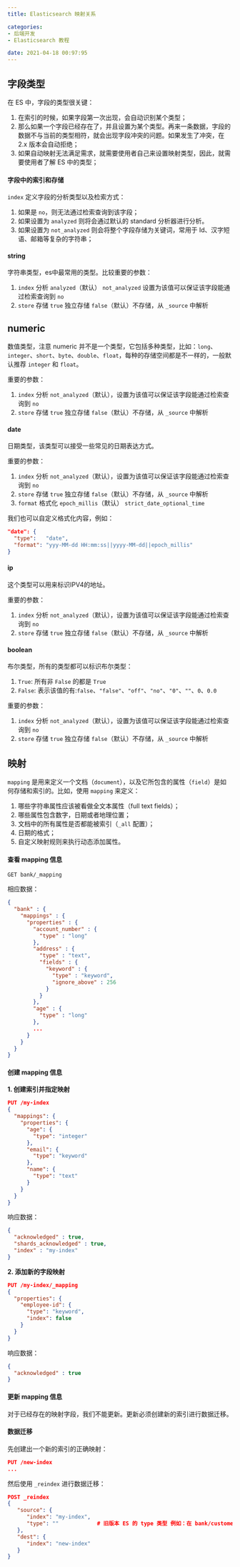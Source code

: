 ```yaml
---
title: Elasticsearch 映射关系

categories:
- 后端开发
- Elasticsearch 教程

date: 2021-04-18 00:97:95
---
```


## 字段类型
在 ES 中，字段的类型很关键：
1. 在索引的时候，如果字段第一次出现，会自动识别某个类型；
1. 那么如果一个字段已经存在了，并且设置为某个类型。再来一条数据，字段的数据不与当前的类型相符，就会出现字段冲突的问题。如果发生了冲突，在 2.x 版本会自动拒绝；
1. 如果自动映射无法满足需求，就需要使用者自己来设置映射类型，因此，就需要使用者了解 ES 中的类型；

#### 字段中的索引和存储
`index` 定义字段的分析类型以及检索方式：
1. 如果是 `no`，则无法通过检索查询到该字段；
1. 如果设置为 `analyzed` 则将会通过默认的 standard 分析器进行分析。
1. 如果设置为 `not_analyzed` 则会将整个字段存储为关键词，常用于 Id、汉字短语、邮箱等复杂的字符串；

#### string
字符串类型，es中最常用的类型。比较重要的参数：
1. `index` 分析
   `analyzed`（默认）
   `not_analyzed` 设置为该值可以保证该字段能通过检索查询到
   `no`
1. `store` 存储
   `true` 独立存储
   `false`（默认）不存储，从 `_source` 中解析

## numeric
数值类型，注意 numeric 并不是一个类型，它包括多种类型，比如：`long`、`integer`、`short`、`byte`、`double`、`float`，每种的存储空间都是不一样的，一般默认推荐 `integer` 和 `float`。

重要的参数：
1. `index` 分析
   `not_analyzed`（默认），设置为该值可以保证该字段能通过检索查询到
   `no`
1. `store` 存储
   `true` 独立存储
   `false`（默认）不存储，从 `_source` 中解析

#### date
日期类型，该类型可以接受一些常见的日期表达方式。

重要的参数：
1. `index` 分析
   `not_analyzed`（默认），设置为该值可以保证该字段能通过检索查询到
   `no`
1. `store` 存储
   `true` 独立存储
   `false`（默认）不存储，从 `_source` 中解析
1. `format` 格式化
   `epoch_millis`（默认）
   `strict_date_optional_time`

我们也可以自定义格式化内容，例如：

```json
"date": {
  "type":   "date",
  "format": "yyy-MM-dd HH:mm:ss||yyyy-MM-dd||epoch_millis"
}
```

#### ip
这个类型可以用来标识IPV4的地址。

重要的参数：
1. `index` 分析
   `not_analyzed`（默认），设置为该值可以保证该字段能通过检索查询到
   `no`
1. `store` 存储
   `true` 独立存储
   `false`（默认）不存储，从 `_source` 中解析

#### boolean
布尔类型，所有的类型都可以标识布尔类型：
1. `True`: 所有非 `False` 的都是 `True`
1. `False`: 表示该值的有:`false`、`"false"`、`"off"`、`"no"`、`"0"`、`""`、`0`、`0.0`

重要的参数：
1. `index` 分析
   `not_analyzed`（默认），设置为该值可以保证该字段能通过检索查询到
   `no`
1. `store` 存储
   `true` 独立存储
   `false`（默认）不存储，从 `_source` 中解析

## 映射
`mapping` 是用来定义一个文档（`document`），以及它所包含的属性（`field`）是如何存储和索引的。比如，使用 `mapping` 来定义：
1. 哪些字符串属性应该被看做全文本属性（full text fields）；
1. 哪些属性包含数字，日期或者地理位置；
1. 文档中的所有属性是否都能被索引（`_all` 配置）；
1. 日期的格式；
1. 自定义映射规则来执行动态添加属性。

#### 查看 mapping 信息
```
GET bank/_mapping
```

相应数据：

```json
{
  "bank" : {
    "mappings" : {
      "properties" : {
        "account_number" : {
          "type" : "long"
        },
        "address" : {
          "type" : "text",
          "fields" : {
            "keyword" : {
              "type" : "keyword",
              "ignore_above" : 256
            }
          }
        },
        "age" : {
          "type" : "long"
        },
        ...
      }
    }
  }
}
```

#### 创建 mapping 信息
**1. 创建索引并指定映射**
```json
PUT /my-index
{
  "mappings": {
    "properties": {
      "age": {
        "type": "integer"
      }, 
      "email": {
        "type": "keyword"
      }, 
      "name": {
        "type": "text"
      }
    }
  }
}
```

响应数据：

```json
{
  "acknowledged" : true,
  "shards_acknowledged" : true,
  "index" : "my-index"
}
```

**2. 添加新的字段映射**
```json
PUT /my-index/_mapping
{
  "properties": {
    "employee-id": {
      "type": "keyword", 
      "index": false
    }
  }
}
```

响应数据：

```json
{
  "acknowledged" : true
}
```

#### 更新 mapping 信息
对于已经存在的映射字段，我们不能更新。更新必须创建新的索引进行数据迁移。

#### 数据迁移
先创建出一个新的索引的正确映射：

```json
PUT /new-index
...
```

然后使用 `_reindex` 进行数据迁移：

```json
POST _reindex
{
   "source": {
      "index": "my-index",
      "type": ""            # 旧版本 ES 的 type 类型 例如：在 bank/customer 中，cusomter 就是 type
   },
   "dest": {
      "index": "new-index"
   }
}
```